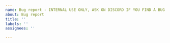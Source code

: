 ```yaml
---
name: Bug report - INTERNAL USE ONLY, ASK ON DISCORD IF YOU FIND A BUG
about: Bug report
title: ''
labels: ''
assignees: ''

---
```

